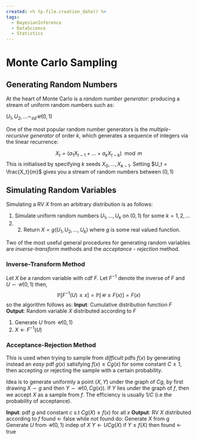 ```yaml
---
created: <% tp.file.creation_date() %>
tags:
  - BayesianInference
  - DataScience
  - Statistics
---
```


# Monte Carlo Sampling

## Generating Random Numbers

At the heart of Monte Carlo is a *random number generator*: producing a stream of uniform random numbers such as:

$U_1, U_2, \dots \sim_{iid} \mathcal{U}(0,1)$

One of the most popular random number generators is the *multiple-recursive generator* of order $k$, which generates a sequence of integers via the linear recurrence:

$$X_t = (a_1X_{t-1} + \dots + a_kX_{t-k})\mod m$$
This is initialised by specifying $k$ seeds $X_0, \dots, X_{k-1}$. Setting $U_t = \frac{X_t}{m}$ gives you a stream of random numbers between $(0,1)$

## Simulating Random Variables
Simulating a RV $X$ from an arbitrary distribution is as follows:

1. Simulate uniform random numbers $U_1, \dots, U_k$ on $(0, 1)$ for some $k=1, 2, \dots$
2. 2. Return $X=g(U_1, U_2, \dots, U_k)$ where $g$ is some real valued function. 

Two of the most useful general procedures for generating random variables are *inverse-transform* methods and the *acceptance - rejection* method.

### Inverse-Transform Method
Let $X$ be a random variable with cdf $F$. Let $F^{-1}$ denote the inverse of $F$ and $U \sim \mathcal{U}(0,1)$ then,
$$\mathbb{P}[F^{-1}(U) \leq x] = \mathbb{P}[\mathcal{U} \leq F(x)]=F(x)$$
so the algorithm follows as:
**Input**: Cumulative distribution function $F$
**Output**: Random variable $X$ distributed according to $F$
1. Generate $U$ from $\mathcal{U}(0,1)$
2. $X \leftarrow F^{-1}(U)$

### Acceptance-Rejection Method

This is used when trying to sample from *difficult* pdfs $f(x)$ by generating instead an *easy* pdf $g(x)$ satisfying $f(x) \leq Cg(x)$
for some constant $C \geq 1$, then accepting or rejecting the sample with a certain probability. 

Idea is to generate uniformly a point $(X, Y)$ under the graph of $Cg$, by first drawing $X \sim g$ and then $Y \sim \mathcal{U}(0, Cg(x))$. If $Y$ lies under the graph of $f$, then we accept $X$ as a sample from $f$. The efficiency is usually $1/C$ (i.e the probability of acceptance).

**Input**: pdf $g$ and constant $c$ s.t $Cg(X) \geq f(x)$ for all $x$
**Output**: RV $X$ distributed according to $f$
found $\leftarrow$ false
while not found do:
	Generate $X$ from g
	Generate $U$ from $\mathcal{U}(0,1)$ indep of $X$
    $Y \leftarrow UCg(X)$
    if $Y \leq f(X)$ then found $\leftarrow$ true



